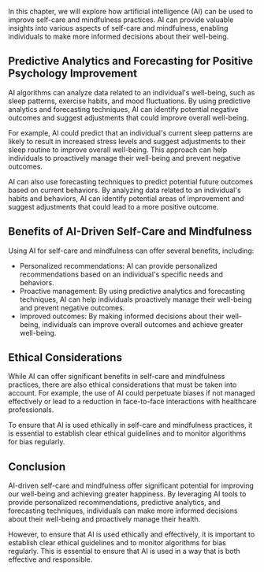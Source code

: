 
In this chapter, we will explore how artificial intelligence (AI) can be used to improve self-care and mindfulness practices. AI can provide valuable insights into various aspects of self-care and mindfulness, enabling individuals to make more informed decisions about their well-being.

Predictive Analytics and Forecasting for Positive Psychology Improvement
------------------------------------------------------------------------

AI algorithms can analyze data related to an individual's well-being, such as sleep patterns, exercise habits, and mood fluctuations. By using predictive analytics and forecasting techniques, AI can identify potential negative outcomes and suggest adjustments that could improve overall well-being.

For example, AI could predict that an individual's current sleep patterns are likely to result in increased stress levels and suggest adjustments to their sleep routine to improve overall well-being. This approach can help individuals to proactively manage their well-being and prevent negative outcomes.

AI can also use forecasting techniques to predict potential future outcomes based on current behaviors. By analyzing data related to an individual's habits and behaviors, AI can identify potential areas of improvement and suggest adjustments that could lead to a more positive outcome.

Benefits of AI-Driven Self-Care and Mindfulness
-----------------------------------------------

Using AI for self-care and mindfulness can offer several benefits, including:

* Personalized recommendations: AI can provide personalized recommendations based on an individual's specific needs and behaviors.
* Proactive management: By using predictive analytics and forecasting techniques, AI can help individuals proactively manage their well-being and prevent negative outcomes.
* Improved outcomes: By making informed decisions about their well-being, individuals can improve overall outcomes and achieve greater well-being.

Ethical Considerations
----------------------

While AI can offer significant benefits in self-care and mindfulness practices, there are also ethical considerations that must be taken into account. For example, the use of AI could perpetuate biases if not managed effectively or lead to a reduction in face-to-face interactions with healthcare professionals.

To ensure that AI is used ethically in self-care and mindfulness practices, it is essential to establish clear ethical guidelines and to monitor algorithms for bias regularly.

Conclusion
----------

AI-driven self-care and mindfulness offer significant potential for improving our well-being and achieving greater happiness. By leveraging AI tools to provide personalized recommendations, predictive analytics, and forecasting techniques, individuals can make more informed decisions about their well-being and proactively manage their health.

However, to ensure that AI is used ethically and effectively, it is important to establish clear ethical guidelines and to monitor algorithms for bias regularly. This is essential to ensure that AI is used in a way that is both effective and responsible.
